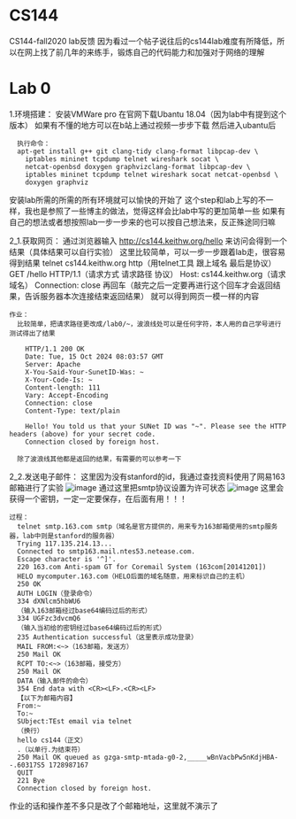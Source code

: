 # CS144
CS144-fall2020 lab反馈
因为看过一个帖子说往后的cs144lab难度有所降低，所以在网上找了前几年的来练手，锻炼自己的代码能力和加强对于网络的理解

# Lab 0
1.环境搭建：
  安装VMWare pro 在官网下载Ubantu 18.04（因为lab中有提到这个版本）
  如果有不懂的地方可以在b站上通过视频一步步下载
  然后进入ubantu后
  
      执行命令：
      apt-get install g++ git clang-tidy clang-format libpcap-dev \
        iptables mininet tcpdump telnet wireshark socat \
        netcat-openbsd doxygen graphvizclang-format libpcap-dev \ 
        iptables mininet tcpdump telnet wireshark socat netcat-openbsd \ 
        doxygen graphviz
        
  安装lab所需的所需的所有环境就可以愉快的开始了
  这个step和lab上写的不一样，我也是参照了一些博主的做法，觉得这样会比lab中写的更加简单一些
  如果有自己的想法或者想按照lab一步一步来的也可以按自己想法来，反正殊途同归嘛

2_1.获取网页：
    通过浏览器输入 http://cs144.keithw.org/hello 来访问会得到一个结果（具体结果可以自行实验）
    这里比较简单，可以一步一步跟着lab走，很容易得到结果
    telnet cs144.keithw.org http（用telnet工具 跟上域名 最后是协议）
    GET /hello HTTP/1.1（请求方式 请求路径 协议）
    Host: cs144.keithw.org（请求域名）
    Connection: close
    再回车（敲完之后一定要再进行这个回车才会返回结果，告诉服务器本次连接结束返回结果）
    就可以得到网页一模一样的内容

    作业：
      比较简单，把请求路径更改成/lab0/~，波浪线处可以是任何字符，本人用的自己学号进行测试得出了结果
      
        HTTP/1.1 200 OK
        Date: Tue, 15 Oct 2024 08:03:57 GMT
        Server: Apache
        X-You-Said-Your-SunetID-Was: ~
        X-Your-Code-Is: ~
        Content-length: 111
        Vary: Accept-Encoding
        Connection: close
        Content-Type: text/plain
        
        Hello! You told us that your SUNet ID was "~". Please see the HTTP headers (above) for your secret code.
        Connection closed by foreign host.
        
      除了波浪线其他都是返回的结果，有需要的可以参考一下

2_2.发送电子邮件：
    这里因为没有stanford的id，我通过查找资料使用了网易163邮箱进行了实验
    ![image](https://github.com/user-attachments/assets/05fdff8d-ca72-470b-82fc-1e6aa5c9682a)
    通过这里把smtp协议设置为许可状态
    ![image](https://github.com/user-attachments/assets/4e780c47-c224-4e08-810c-0c9c08dafe7a)
    这里会获得一个密钥，一定一定要保存，在后面有用！！！
    
    过程：
      telnet smtp.163.com smtp（域名是官方提供的，用来专为163邮箱使用的smtp服务器，lab中则是stanford的服务器）
      Trying 117.135.214.13...
      Connected to smtp163.mail.ntes53.netease.com.
      Escape character is '^]'.
      220 163.com Anti-spam GT for Coremail System (163com[20141201])
      HELO mycomputer.163.com（HELO后面的域名随意，用来标识自己的主机）
      250 OK
      AUTH LOGIN（登录命令）
      334 dXNlcm5hbWU6
      （输入163邮箱经过base64编码过后的形式）
      334 UGFzc3dvcmQ6
      （输入当初给的密钥经过base64编码过后的形式）
      235 Authentication successful（这里表示成功登录）
      MAIL FROM:<~>（163邮箱，发送方）
      250 Mail OK
      RCPT TO:<~>（163邮箱，接受方）
      250 Mail OK
      DATA（输入邮件的命令）
      354 End data with <CR><LF>.<CR><LF>
      【以下为邮箱内容】
      From:~
      To:~
      SUbject:TEst email via telnet
      （换行）
      hello cs144（正文）
      .（以单行.为结束符）
      250 Mail OK queued as gzga-smtp-mtada-g0-2,_____wBnVacbPw5nKdjHBA--.60317S5 1728987167
      QUIT
      221 Bye
      Connection closed by foreign host.

  作业的话和操作差不多只是改了个邮箱地址，这里就不演示了








      
